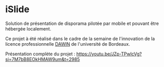 # iSlide

Solution de présentation de disporama pilotée par mobile et pouvant être hébergée localement.  


Ce projet à été réalisé dans le cadre de la semaine de l'innovation de la licence professionnelle [DAWIN](https://www.iut.u-bordeaux.fr/info/assets/ressources/20141030LPROIUTBXINFODAWINw.pdf) de l'université de Bordeaux.

Présentation complète du projet : https://youtu.be/JZp-TPwlcVg?si=7M7bB8EOkHMAW9um&t=2985

